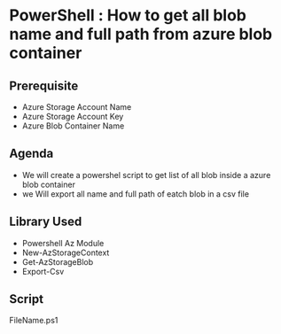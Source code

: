 # PowerShell : How to get all blob name and full path from azure blob container

## Prerequisite
- Azure Storage Account Name
- Azure Storage Account Key
- Azure Blob Container Name
## Agenda
- We will create a powershel script to get list of all blob inside a azure blob container
- we Will export all name and full path of eatch blob in a csv file

## Library Used 
- Powershell Az Module
- New-AzStorageContext
- Get-AzStorageBlob
- Export-Csv

## Script
FileName.ps1
